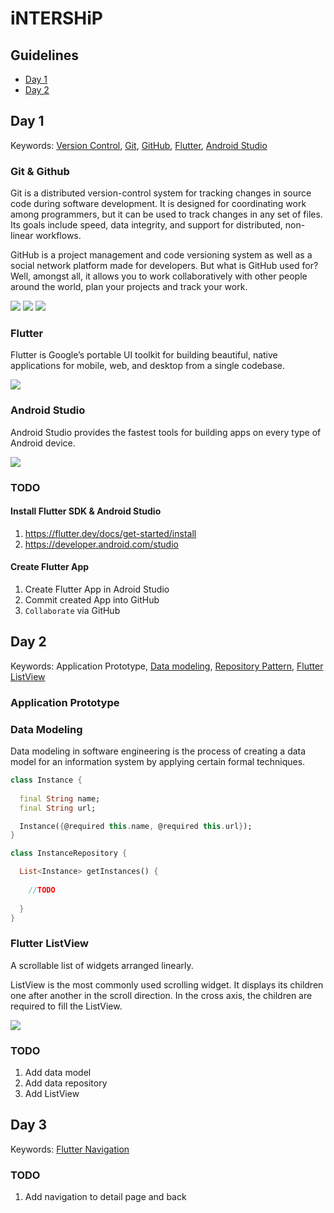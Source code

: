 iNTERSHiP
======

## Guidelines

* [Day 1](#day-1)
* [Day 2](#day-2)

## Day 1

Keywords: [Version Control](https://en.wikipedia.org/wiki/Version_control), [Git](https://en.wikipedia.org/wiki/Git), [GitHub](https://github.com/), [Flutter](https://flutter.dev/), [Android Studio](https://developer.android.com/studio)

### Git & Github

Git is a distributed version-control system for tracking changes in source code during software development. It is designed for coordinating work among programmers, but it can be used to track changes in any set of files. Its goals include speed, data integrity, and support for distributed, non-linear workflows.

GitHub is a project management and code versioning system as well as a social network platform made for developers. But what is GitHub used for? Well, amongst all, it allows you to work collaboratively with other people around the world, plan your projects and track your work.

[![](http://img.youtube.com/vi/w3jLJU7DT5E/0.jpg)](http://www.youtube.com/watch?v=w3jLJU7DT5E "")
[![](http://img.youtube.com/vi/noZnOSpcjYY/0.jpg)](http://www.youtube.com/watch?v=noZnOSpcjYY "")
[![](http://img.youtube.com/vi/SWYqp7iY_Tc/0.jpg)](http://www.youtube.com/watch?v=SWYqp7iY_Tc "")

### Flutter

Flutter is Google’s portable UI toolkit for building beautiful, native applications for mobile, web, and desktop from a single codebase.

[![](http://img.youtube.com/vi/fq4N0hgOWzU/0.jpg)](http://www.youtube.com/watch?v=fq4N0hgOWzU "")

### Android Studio

Android Studio provides the fastest tools for building apps on every type of Android device.

[![](http://img.youtube.com/vi/W1pNjxmNHNQ/0.jpg)](http://www.youtube.com/watch?v=W1pNjxmNHNQ "")

### TODO

#### Install Flutter SDK & Android Studio

1. https://flutter.dev/docs/get-started/install
1. https://developer.android.com/studio

#### Create Flutter App

1. Create Flutter App in Adroid Studio
1. Commit created App into GitHub
1. `Collaborate` via GitHub

## Day 2

Keywords: Application Prototype, [Data modeling](https://en.wikipedia.org/wiki/Data_modeling), [Repository Pattern](https://medium.com/@krzychukosobudzki/repository-design-pattern-bc490b256006), [Flutter ListView](https://www.youtube.com/watch?v=Lf9DwdVbBuM)

### Application Prototype

### Data Modeling

Data modeling in software engineering is the process of creating a data model for an information system by applying certain formal techniques.

```dart
class Instance {
  
  final String name;
  final String url;

  Instance({@required this.name, @required this.url});
}
```

```dart
class InstanceRepository {

  List<Instance> getInstances() {
    
    //TODO
    
  }
}
```

### Flutter ListView

A scrollable list of widgets arranged linearly.

ListView is the most commonly used scrolling widget. It displays its children one after another in the scroll direction. In the cross axis, the children are required to fill the ListView.

[![](http://img.youtube.com/vi/Lf9DwdVbBuM/0.jpg)](http://www.youtube.com/watch?v=Lf9DwdVbBuM "")

### TODO

1. Add data model
1. Add data repository
1. Add ListView

## Day 3

Keywords: [Flutter Navigation](https://flutter.dev/docs/cookbook/navigation/navigation-basics)

### TODO

1. Add navigation to detail page and back
